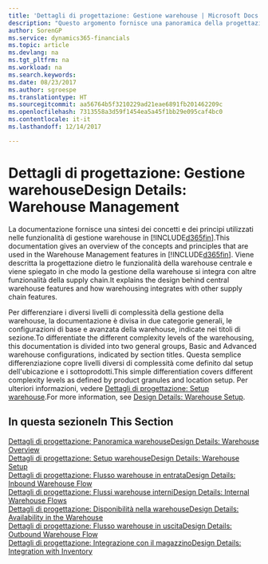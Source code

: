 ```yaml
---
title: 'Dettagli di progettazione: Gestione warehouse | Microsoft Docs'
description: "Questo argomento fornisce una panoramica della progettazione, dei concetti e dei principi alla base delle funzionalità di gestione warehouse in Dynamics 365."
author: SorenGP
ms.service: dynamics365-financials
ms.topic: article
ms.devlang: na
ms.tgt_pltfrm: na
ms.workload: na
ms.search.keywords: 
ms.date: 08/23/2017
ms.author: sgroespe
ms.translationtype: HT
ms.sourcegitcommit: aa56764b5f3210229ad21eae6891fb201462209c
ms.openlocfilehash: 7313558a3d59f1454ea5a45f1bb29e095caf4bc0
ms.contentlocale: it-it
ms.lasthandoff: 12/14/2017

---
```

# <a name="design-details-warehouse-management"></a><span data-ttu-id="e1451-103">Dettagli di progettazione: Gestione warehouse</span><span class="sxs-lookup"><span data-stu-id="e1451-103">Design Details: Warehouse Management</span></span>
<span data-ttu-id="e1451-104">La documentazione fornisce una sintesi dei concetti e dei principi utilizzati nelle funzionalità di gestione warehouse in [!INCLUDE[d365fin](includes/d365fin_md.md)].</span><span class="sxs-lookup"><span data-stu-id="e1451-104">This documentation gives an overview of the concepts and principles that are used in the Warehouse Management features in [!INCLUDE[d365fin](includes/d365fin_md.md)].</span></span> <span data-ttu-id="e1451-105">Viene descritta la progettazione dietro le funzionalità della warehouse centrale e viene spiegato in che modo la gestione della warehouse si integra con altre funzionalità della supply chain.</span><span class="sxs-lookup"><span data-stu-id="e1451-105">It explains the design behind central warehouse features and how warehousing integrates with other supply chain features.</span></span>  

<span data-ttu-id="e1451-106">Per differenziare i diversi livelli di complessità della gestione della warehouse, la documentazione è divisa in due categorie generali, le configurazioni di base e avanzata della warehouse, indicate nei titoli di sezione.</span><span class="sxs-lookup"><span data-stu-id="e1451-106">To differentiate the different complexity levels of the warehousing, this documentation is divided into two general groups, Basic and Advanced warehouse configurations, indicated by section titles.</span></span> <span data-ttu-id="e1451-107">Questa semplice differenziazione copre livelli diversi di complessità come definito dal setup dell'ubicazione e i sottoprodotti.</span><span class="sxs-lookup"><span data-stu-id="e1451-107">This simple differentiation covers different complexity levels as defined by product granules and location setup.</span></span> <span data-ttu-id="e1451-108">Per ulteriori informazioni, vedere [Dettagli di progettazione: Setup warehouse](design-details-warehouse-setup.md).</span><span class="sxs-lookup"><span data-stu-id="e1451-108">For more information, see [Design Details: Warehouse Setup](design-details-warehouse-setup.md).</span></span>  

## <a name="in-this-section"></a><span data-ttu-id="e1451-109">In questa sezione</span><span class="sxs-lookup"><span data-stu-id="e1451-109">In This Section</span></span>  
[<span data-ttu-id="e1451-110">Dettagli di progettazione: Panoramica warehouse</span><span class="sxs-lookup"><span data-stu-id="e1451-110">Design Details: Warehouse Overview</span></span>](design-details-warehouse-overview.md)  
[<span data-ttu-id="e1451-111">Dettagli di progettazione: Setup warehouse</span><span class="sxs-lookup"><span data-stu-id="e1451-111">Design Details: Warehouse Setup</span></span>](design-details-warehouse-setup.md)  
[<span data-ttu-id="e1451-112">Dettagli di progettazione: Flusso warehouse in entrata</span><span class="sxs-lookup"><span data-stu-id="e1451-112">Design Details: Inbound Warehouse Flow</span></span>](design-details-inbound-warehouse-flow.md)  
[<span data-ttu-id="e1451-113">Dettagli di progettazione: Flussi warehouse interni</span><span class="sxs-lookup"><span data-stu-id="e1451-113">Design Details: Internal Warehouse Flows</span></span>](design-details-internal-warehouse-flows.md)  
[<span data-ttu-id="e1451-114">Dettagli di progettazione: Disponibilità nella warehouse</span><span class="sxs-lookup"><span data-stu-id="e1451-114">Design Details: Availability in the Warehouse</span></span>](design-details-availability-in-the-warehouse.md)  
[<span data-ttu-id="e1451-115">Dettagli di progettazione: Flusso warehouse in uscita</span><span class="sxs-lookup"><span data-stu-id="e1451-115">Design Details: Outbound Warehouse Flow</span></span>](design-details-outbound-warehouse-flow.md)  
[<span data-ttu-id="e1451-116">Dettagli di progettazione: Integrazione con il magazzino</span><span class="sxs-lookup"><span data-stu-id="e1451-116">Design Details: Integration with Inventory</span></span>](design-details-integration-with-inventory.md)


